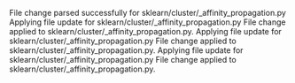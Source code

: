 File change parsed successfully for sklearn/cluster/_affinity_propagation.py
Applying file update for sklearn/cluster/_affinity_propagation.py
File change applied to sklearn/cluster/_affinity_propagation.py.
Applying file update for sklearn/cluster/_affinity_propagation.py
File change applied to sklearn/cluster/_affinity_propagation.py.
Applying file update for sklearn/cluster/_affinity_propagation.py
File change applied to sklearn/cluster/_affinity_propagation.py.
